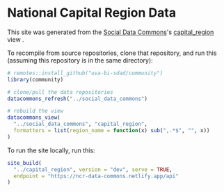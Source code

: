 # National Capital Region Data

This site was generated from the [Social Data Commons](https://github.com/uva-bi-sdad/social_data_commons)'s
[capital_region](https://github.com/uva-bi-sdad/social_data_commons/blob/main/views/capital_region/view.json) view
.

To recompile from source repositories, clone that repository, and run this (assuming this repository is in the same directory):

```R
# remotes::install_github("uva-bi-sdad/community")
library(community)

# clone/pull the data repositories
datacommons_refresh("../social_data_commons")

# rebuild the view
datacommons_view(
  "../social_data_commons", "capital_region",
  formatters = list(region_name = function(x) sub(",.*$", "", x))
)
```

To run the site locally, run this:

```R
site_build(
  "../capital_region", version = "dev", serve = TRUE,
  endpoint = "https://ncr-data-commons.netlify.app/api"
)
```

